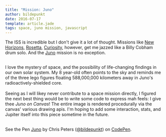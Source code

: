 ```yaml
---
title: "Mission: Juno"
author: bildepunkt
date: 2016-07-17
template: article.jade
tags: space, juno mission, javascript
---
```


The ISS is incredible but I don't give it a lot of thought. Missions like [New Horizons](https://www.nasa.gov/mission_pages/newhorizons/main/index.html), [Rosetta](https://www.nasa.gov/rosetta), [Curiosity](https://www.nasa.gov/mission_pages/msl/index.html), however, get me jazzed like a Billy Cobham drum solo. And the [Juno](https://www.nasa.gov/mission_pages/juno/main/index.html) mission is no exception.   

##    

I love the mystery of space, and the possibility of life-changing findings in our own solar system. My 8 year-old often points to the sky and reminds me of the three lego figures floating 588,000,000 kilometers away in Juno's radioactively-shielded core.    
&nbsp;    
Seeing as I will likey never contribute to a space mission directly, I figured the next best thing would be to write some code to express mah feels: I give thee *Juno on Canvas*! The entire image is rendered procedurally via the canvas' various drawing apis. I'm hoping to add some interaction, stats, and Jupiter itself into this piece sometime in the future.    
&nbsp;    
<p data-height="536" data-theme-id="0" data-slug-hash="XKVvba" data-default-tab="result" data-user="bildepunkt" data-embed-version="2" class="codepen">See the Pen <a href="https://codepen.io/bildepunkt/pen/XKVvba/">Juno</a> by Chris Peters (<a href="http://codepen.io/bildepunkt">@bildepunkt</a>) on <a href="http://codepen.io">CodePen</a>.</p>
<script async src="//assets.codepen.io/assets/embed/ei.js"></script>

